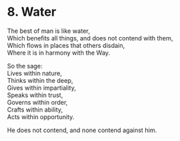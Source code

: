 # 8. Water

The best of man is like water,  
Which benefits all things, and does not contend with them,  
Which flows in places that others disdain,  
Where it is in harmony with the Way.  

So the sage:  
Lives within nature,  
Thinks within the deep,  
Gives within impartiality,  
Speaks within trust,  
Governs within order,  
Crafts within ability,  
Acts within opportunity.  

He does not contend, and none contend against him.  
